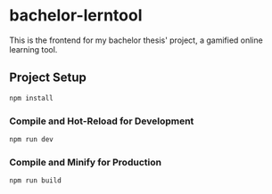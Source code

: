# bachelor-lerntool

This is the frontend for my bachelor thesis' project, a gamified online learning tool.

## Project Setup

```sh
npm install
```

### Compile and Hot-Reload for Development

```sh
npm run dev
```

### Compile and Minify for Production

```sh
npm run build
```

